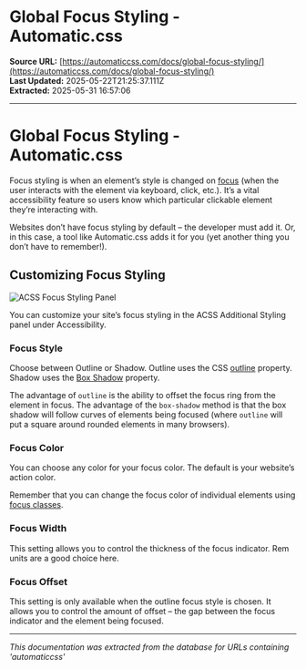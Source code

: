 # Global Focus Styling - Automatic.css

**Source URL:** [https://automaticcss.com/docs/global-focus-styling/](https://automaticcss.com/docs/global-focus-styling/)  
**Last Updated:** 2025-05-22T21:25:37.111Z  
**Extracted:** 2025-05-31 16:57:06

---

# Global Focus Styling - Automatic.css

Focus styling is when an element’s style is changed on [focus](https://developer.mozilla.org/en-US/docs/Web/CSS/:focus) (when the user interacts with the element via keyboard, click, etc.). It’s a vital accessibility feature so users know which particular clickable element they’re interacting with.

Websites don’t have focus styling by default – the developer must add it. Or, in this case, a tool like Automatic.css adds it for you (yet another thing you don’t have to remember!).

## Customizing Focus Styling

![ACSS Focus Styling Panel](https://automaticcss.com/wp-content/uploads/CleanShot-2023-08-15-at-09.34.12@2x-1024x487.jpg)

You can customize your site’s focus styling in the ACSS Additional Styling panel under Accessibility.

### Focus Style

Choose between Outline or Shadow. Outline uses the CSS [outline](https://developer.mozilla.org/en-US/docs/Web/CSS/outline) property. Shadow uses the [Box Shadow](https://developer.mozilla.org/en-US/docs/Web/CSS/box-shadow) property.

The advantage of `outline` is the ability to offset the focus ring from the element in focus. The advantage of the `box-shadow` method is that the box shadow will follow curves of elements being focused (where `outline` will put a square around rounded elements in many browsers).

### Focus Color

You can choose any color for your focus color. The default is your website’s action color.

Remember that you can change the focus color of individual elements using [focus classes](https://automaticcss.com/docs/focus-classes/).

### Focus Width

This setting allows you to control the thickness of the focus indicator. Rem units are a good choice here.

### Focus Offset

This setting is only available when the outline focus style is chosen. It allows you to control the amount of offset – the gap between the focus indicator and the element being focused.

---

*This documentation was extracted from the database for URLs containing 'automaticcss'*
